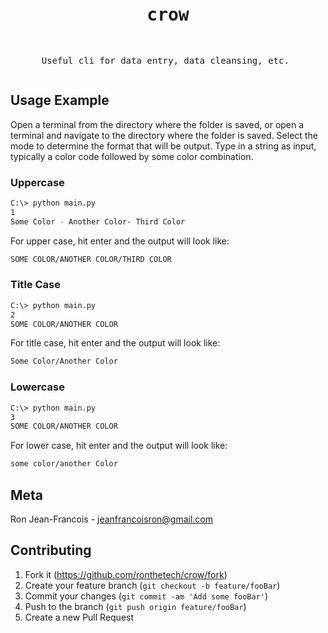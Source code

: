 <div align="center">
<pre>

# crow
Useful cli for data entry, data cleansing, etc.
</pre>
</div>

## Usage Example

Open a terminal from the directory where the folder is saved, or open a terminal and navigate to the directory where the folder is saved.
Select the mode to determine the format that will be output. Type in a string as input, typically a color code followed by some color combination.

### Uppercase

```sh
C:\> python main.py
1
Some Color - Another Color- Third Color
```

For upper case, hit enter and the output will look like:

```sh
SOME COLOR/ANOTHER COLOR/THIRD COLOR
```

### Title Case

```sh
C:\> python main.py
2
SOME COLOR/ANOTHER COLOR
```
For title case, hit enter and the output will look like:

```sh
Some Color/Another Color
```

### Lowercase

```sh
C:\> python main.py
3
SOME COLOR/ANOTHER COLOR
```
For lower case, hit enter and the output will look like:

```sh
some color/another Color
```

## Meta

Ron Jean-Francois - jeanfrancoisron@gmail.com

## Contributing

1. Fork it (<https://github.com/ronthetech/crow/fork>)
2. Create your feature branch (`git checkout -b feature/fooBar`)
3. Commit your changes (`git commit -am 'Add some fooBar'`)
4. Push to the branch (`git push origin feature/fooBar`)
5. Create a new Pull Request
